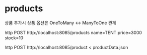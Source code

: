 # products
상품 추가시 상품 옵션은 OneToMany <-> ManyToOne 관계 



http POST http://localhost:8085/products name=TENT price=3000 stock=10

http POST http://localhost:8085/product < productData.json 
